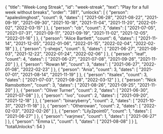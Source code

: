 {
  "title": "Week-Long Streak",
  "id": "week-streak",
  "text": "Play for a full week without breaks",
  "order": "381",
  "unlocks": [
    {
      "person": "apaleslimghost",
      "count": 9,
      "dates": [
        "2021-06-28",
        "2021-08-22",
        "2021-09-19",
        "2021-09-30",
        "2021-10-18",
        "2021-11-04",
        "2021-11-20",
        "2022-01-02",
        "2022-03-15"
      ]
    },
    {
      "person": "cb",
      "count": 7,
      "dates": [
        "2021-07-05",
        "2021-07-31",
        "2021-09-11",
        "2021-09-19",
        "2021-11-02",
        "2021-12-05",
        "2022-01-16"
      ]
    },
    {
      "person": "Alice Bartlett",
      "count": 6,
      "dates": [
        "2021-11-14",
        "2021-12-05",
        "2022-01-06",
        "2022-01-15",
        "2022-02-04",
        "2022-02-18"
      ]
    },
    {
      "person": "j-sheps",
      "count": 5,
      "dates": [
        "2021-06-27",
        "2021-08-03",
        "2021-12-22",
        "2022-01-24",
        "2022-02-06"
      ]
    },
    {
      "person": "leaf",
      "count": 4,
      "dates": [
        "2021-06-27",
        "2021-07-08",
        "2021-09-26",
        "2021-11-20"
      ]
    },
    {
      "person": "Rowan M",
      "count": 3,
      "dates": [
        "2021-06-27",
        "2022-01-08",
        "2022-02-23"
      ]
    },
    {
      "person": "Ania",
      "count": 3,
      "dates": [
        "2021-07-01",
        "2021-08-14",
        "2021-11-19"
      ]
    },
    {
      "person": "itsalex",
      "count": 3,
      "dates": [
        "2021-07-03",
        "2021-08-28",
        "2022-03-12"
      ]
    },
    {
      "person": "Nick Ramsbottom",
      "count": 3,
      "dates": [
        "2021-08-26",
        "2021-09-25",
        "2021-11-20"
      ]
    },
    {
      "person": "Oliver Turner",
      "count": 2,
      "dates": [
        "2021-06-30",
        "2021-07-08"
      ]
    },
    {
      "person": "ivo",
      "count": 2,
      "dates": [
        "2021-09-20",
        "2021-12-18"
      ]
    },
    {
      "person": "binaryberry",
      "count": 2,
      "dates": [
        "2021-10-31",
        "2021-11-18"
      ]
    },
    {
      "person": "Otherowan",
      "count": 2,
      "dates": [
        "2022-02-03",
        "2022-02-26"
      ]
    },
    {
      "person": "Lily2point0",
      "count": 1,
      "dates": [
        "2021-06-27"
      ]
    },
    {
      "person": "varjmes",
      "count": 1,
      "dates": [
        "2021-06-27"
      ]
    },
    {
      "person": "Emma L",
      "count": 1,
      "dates": [
        "2021-08-08"
      ]
    }
  ],
  "totalUnlocks": 54
}